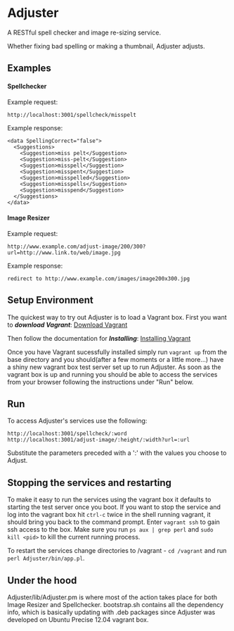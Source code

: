# Adjuster

A RESTful spell checker and image re-sizing service. 

Whether fixing bad spelling or making a thumbnail, Adjuster adjusts.

## Examples

#### Spellchecker
Example request:
```
http://localhost:3001/spellcheck/misspelt
```
Example response:
```
<data SpellingCorrect="false">
  <Suggestions>
    <Suggestion>miss pelt</Suggestion>
    <Suggestion>miss-pelt</Suggestion>
    <Suggestion>misspell</Suggestion>
    <Suggestion>misspent</Suggestion>
    <Suggestion>misspelled</Suggestion>
    <Suggestion>misspells</Suggestion>
    <Suggestion>misspend</Suggestion>
  </Suggestions>
</data>
```

#### Image Resizer
Example request:
```
http://www.example.com/adjust-image/200/300?url=http://www.link.to/web/image.jpg
```
Example response:
```
redirect to http://www.example.com/images/image200x300.jpg 
```

## Setup Environment

The quickest way to try out Adjuster is to load a Vagrant box. First you want to ***download Vagrant***:
[Download Vagrant](http://downloads.vagrantup.com/)

Then follow the documentation for ***Installing***:
[Installing Vagrant](http://docs.vagrantup.com/v2/installation/index.html)

Once you have Vagrant sucessfully installed simply run `vagrant up` from the base directory and you should(after a few moments or a little more...) have a shiny new vagrant box test server set up to run Adjuster. As soon as the vagrant box is up and running you should be able to access the services from your browser following the instructions under "Run" below.

## Run 

To access Adjuster's services use the following:

```
http://localhost:3001/spellcheck/:word
http://localhost:3001/adjust-image/:height/:width?url=:url
```
Substitute the parameters preceded with a ':' with the values you choose to Adjust.

## Stopping the services and restarting

To make it easy to run the services using the vagrant box it defaults to starting the test server once you boot. If you want to stop the service and log into the vagrant box hit `ctrl-c` twice in the shell running vagrant, it should bring you back to the command prompt. Enter `vagrant ssh` to gain ssh access to the box. Make sure you run `ps aux | grep perl` and `sudo kill <pid>` to kill the current running process.

To restart the services change directories to /vagrant - `cd /vagrant` and run `perl Adjuster/bin/app.pl`. 

## Under the hood

Adjuster/lib/Adjuster.pm is where most of the action takes place for both Image Resizer and Spellchecker.
bootstrap.sh contains all the dependency info, which is basically updating with .deb packages since Adjuster was developed on Ubuntu Precise 12.04 vagrant box.


